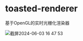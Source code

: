# toasted-renderer
基于OpenGL的实时光栅化渲染器

![截屏2024-06-03 16 47 53](https://github.com/toastoffee/toasted-renderer/assets/55354833/56b92615-2ce6-4a0a-9537-4978c3f8cf38)
